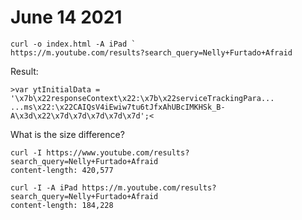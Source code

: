 # June 14 2021

~~~
curl -o index.html -A iPad `
https://m.youtube.com/results?search_query=Nelly+Furtado+Afraid
~~~

Result:

~~~
>var ytInitialData = '\x7b\x22responseContext\x22:\x7b\x22serviceTrackingPara...
...ms\x22:\x22CAIQsV4iEwiw7tu6tJfxAhUBcIMKHSk_B-A\x3d\x22\x7d\x7d\x7d\x7d\x7d';<
~~~

What is the size difference?

~~~
curl -I https://www.youtube.com/results?search_query=Nelly+Furtado+Afraid
content-length: 420,577

curl -I -A iPad https://m.youtube.com/results?search_query=Nelly+Furtado+Afraid
content-length: 184,228
~~~
